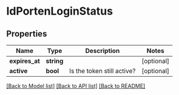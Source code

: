 # IdPortenLoginStatus

## Properties
Name | Type | Description | Notes
------------ | ------------- | ------------- | -------------
**expires_at** | **string** |  | [optional] 
**active** | **bool** | Is the token still active? | [optional] 

[[Back to Model list]](../../README.md#documentation-for-models) [[Back to API list]](../../README.md#documentation-for-api-endpoints) [[Back to README]](../../README.md)

